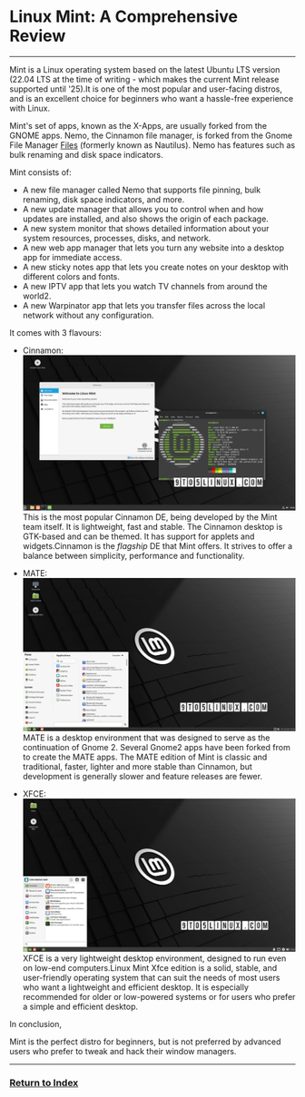 # Linux Mint: A Comprehensive Review
---

Mint is a Linux operating system based on the latest Ubuntu LTS version (22.04 LTS at the time of writing - which makes the current Mint release supported until '25).It is one of the most popular and user-facing distros, and is an excellent choice for beginners who want a hassle-free experience with Linux.

Mint's set of apps, known as the X-Apps, are usually forked from the GNOME apps. Nemo, the Cinnamon file manager, is forked from the Gnome File Manager [Files](https://wiki.gnome.org/Apps/Files) (formerly known as Nautilus). Nemo has features such as bulk renaming and disk space indicators.

Mint consists of:
- A new file manager called Nemo that supports file pinning, bulk renaming, disk space indicators, and more.
- A new update manager that allows you to control when and how updates are installed, and also shows the origin of each package.
- A new system monitor that shows detailed information about your system resources, processes, disks, and network.
- A new web app manager that lets you turn any website into a desktop app for immediate access.
- A new sticky notes app that lets you create notes on your desktop with different colors and fonts.
- A new IPTV app that lets you watch TV channels from around the world2.
- A new Warpinator app that lets you transfer files across the local network without any configuration.

It comes with 3 flavours:
- Cinnamon:
![](../images/Mint/Cinnamon.jpeg)
    This is the most popular Cinnamon DE, being developed by the Mint team itself. It is lightweight, fast and stable. The Cinnamon desktop is GTK-based and can be themed. It has support for applets and widgets.Cinnamon is the _flagship_ DE that Mint offers. It strives to offer a balance between simplicity, performance and functionality.

- MATE:
![](../images/Mint/mate.jpeg)
    MATE is a desktop environment that was designed to serve as the continuation of Gnome 2. Several Gnome2 apps have been forked from to create the MATE apps. The MATE edition of Mint is classic and traditional, faster, lighter and more stable than Cinnamon, but development is generally slower and feature releases are fewer.

- XFCE:
![](../images/Mint/xfce.jpeg)
    XFCE is a very lightweight desktop environment, designed to run even on low-end computers.Linux Mint Xfce edition is a solid, stable, and user-friendly operating system that can suit the needs of most users who want a lightweight and efficient desktop. It is especially recommended for older or low-powered systems or for users who prefer a simple and efficient desktop.

In conclusion,

Mint is the perfect distro for beginners, but is not preferred by advanced users who prefer to tweak and hack their window managers.

---
### [Return to Index](../)